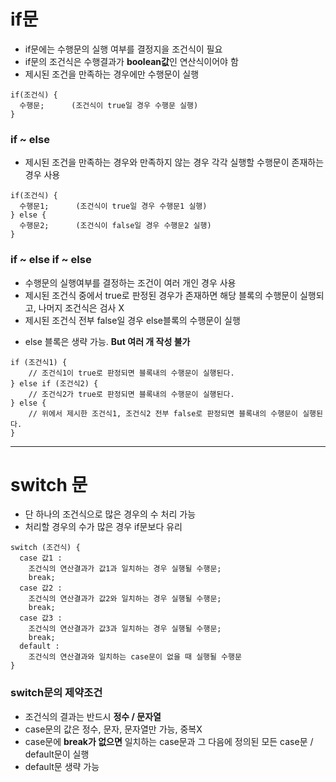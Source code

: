 # if문
- if문에는 수행문의 실행 여부를 결정지을 조건식이 필요
- if문의 조건식은 수행결과가 **boolean값**인 연산식이어야 함
- 제시된 조건을 만족하는 경우에만 수행문이 실행
```
if(조건식) {
  수행문;      (조건식이 true일 경우 수행문 실행)
}
```

### if ~ else
- 제시된 조건을 만족하는 경우와 만족하지 않는 경우 각각 실행할 수행문이 존재하는 경우 사용
```
if(조건식) {
  수행문1;      (조건식이 true일 경우 수행문1 실행)
} else {
  수행문2;      (조건식이 false일 경우 수행문2 실행)
}
```

### if ~ else if ~ else 
- 수행문의 실행여부를 결정하는 조건이 여러 개인 경우 사용
- 제시된 조건식 중에서 true로 판정된 경우가 존재하면 해당 블록의 수행문이 실행되고, 나머지 조건식은 검사 X
- 제시된 조건식 전부 false일 경우 else블록의 수행문이 실행
* else 블록은 생략 가능. **But 여러 개 작성 불가**
```
if (조건식1) {
	// 조건식1이 true로 판정되면 블록내의 수행문이 실행된다.
} else if (조건식2) {
	// 조건식2가 true로 판정되면 블록내의 수행문이 실행된다.
} else {
	// 위에서 제시한 조건식1, 조건식2 전부 false로 판정되면 블록내의 수행문이 실행된다.
}
```

---------------------------------------------------------------------------------------------------

# switch 문
- 단 하나의 조건식으로 많은 경우의 수 처리 가능
- 처리할 경우의 수가 많은 경우 if문보다 유리
```
switch (조건식) {
  case 값1 :
    조건식의 연산결과가 값1과 일치하는 경우 실행될 수행문;
    break;
  case 값2 :
    조건식의 연산결과가 값2와 일치하는 경우 실행될 수행문;
    break;
  case 값3 :
    조건식의 연산결과가 값3과 일치하는 경우 실행될 수행문;
    break;
  default :
    조건식의 연산결과와 일치하는 case문이 없을 때 실행될 수행문
}
```

### switch문의 제약조건
- 조건식의 결과는 반드시 **정수 / 문자열**
- case문의 값은 정수, 문자, 문자열만 가능, 중복X
- case문에 **break가 없으면** 일치하는 case문과 그 다음에 정의된 모든 case문 / default문이 실행
- default문 생략 가능

